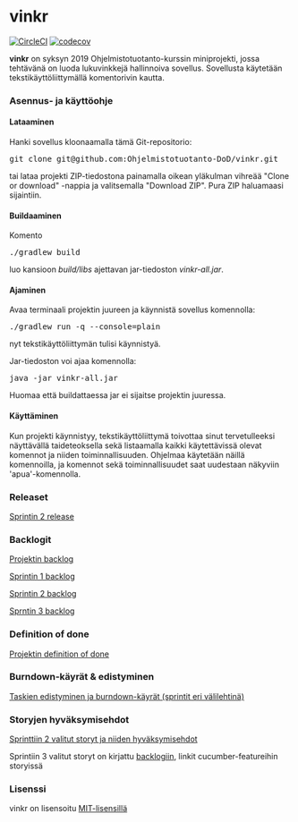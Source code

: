 # vinkr

[![CircleCI](https://circleci.com/gh/Ohjelmistotuotanto-DoD/vinkr.svg?style=svg)](https://circleci.com/gh/Ohjelmistotuotanto-DoD/vinkr)
[![codecov](https://codecov.io/gh/Ohjelmistotuotanto-DoD/vinkr/branch/master/graph/badge.svg)](https://codecov.io/gh/Ohjelmistotuotanto-DoD/vinkr)

**vinkr** on syksyn 2019 Ohjelmistotuotanto-kurssin miniprojekti, jossa tehtävänä on luoda lukuvinkkejä hallinnoiva sovellus. Sovellusta käytetään tekstikäyttöliittymällä komentorivin kautta.

### Asennus- ja käyttöohje



#### Lataaminen

Hanki sovellus kloonaamalla tämä Git-repositorio:
<pre>
git clone git@github.com:Ohjelmistotuotanto-DoD/vinkr.git
</pre>
tai lataa projekti ZIP-tiedostona painamalla oikean yläkulman vihreää "Clone or download" -nappia ja valitsemalla "Download ZIP". Pura ZIP haluamaasi sijaintiin.

#### Buildaaminen

Komento
<pre>
./gradlew build
</pre>
luo kansioon _build/libs_ ajettavan jar-tiedoston _vinkr-all.jar_.

#### Ajaminen

Avaa terminaali projektin juureen ja käynnistä sovellus komennolla:
<pre>
./gradlew run -q --console=plain
</pre>
nyt tekstikäyttöliittymän tulisi käynnistyä.

Jar-tiedoston voi ajaa komennolla:
<pre>
java -jar vinkr-all.jar
</pre>
Huomaa että buildattaessa jar ei sijaitse projektin juuressa.

#### Käyttäminen

Kun projekti käynnistyy, tekstikäyttöliittymä toivottaa sinut tervetulleeksi näyttävällä taideteoksella sekä listaamalla kaikki käytettävissä olevat komennot ja niiden toiminnallisuuden. Ohjelmaa käytetään näillä komennoilla, ja komennot sekä toiminnallisuudet saat uudestaan näkyviin 'apua'-komennolla.

### Releaset

[Sprintin 2 release](https://github.com/Ohjelmistotuotanto-DoD/vinkr/releases/tag/v0.2-sprint2)

### Backlogit

[Projektin backlog](https://github.com/Ohjelmistotuotanto-DoD/vinkr/projects/2)

[Sprintin 1 backlog](https://github.com/Ohjelmistotuotanto-DoD/vinkr/projects/1)

[Sprintin 2 backlog](https://github.com/Ohjelmistotuotanto-DoD/vinkr/projects/3)

[Sprntin 3 backlog](https://github.com/Ohjelmistotuotanto-DoD/vinkr/projects/4)

### Definition of done

[Projektin definition of done](https://github.com/Ohjelmistotuotanto-DoD/vinkr/blob/master/definitionOfDone.md)

### Burndown-käyrät & edistyminen

[Taskien edistyminen ja burndown-käyrät (sprintit eri välilehtinä)](https://docs.google.com/spreadsheets/d/1IaOlbvyjOnPDexS8vWC0Q_28GK2p_VH0qf8ubIVeSeo/edit?usp=sharing)

### Storyjen hyväksymisehdot

[Sprinttiin 2 valitut storyt ja niiden hyväksymisehdot](https://github.com/Ohjelmistotuotanto-DoD/vinkr/blob/master/hyvaksymiskriteerit.md)

Sprintiin 3 valitut storyt on kirjattu [backlogiin](https://github.com/Ohjelmistotuotanto-DoD/vinkr/projects/4), linkit cucumber-featureihin storyissä

### Lisenssi

vinkr on lisensoitu [MIT-lisensillä](https://github.com/Ohjelmistotuotanto-DoD/vinkr/blob/master/LICENSE.md)
